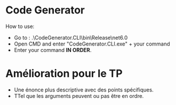 # Code Generator

How to use:
* Go to : .\CodeGenerator.CLI\bin\Release\net6.0
* Open CMD and enter "CodeGenerator.CLI.exe" + your command
* Enter your command __IN ORDER__.

# Amélioration pour le TP
* Une énonce plus descriptive avec des points spécifiques.
* TTel que les arguments peuvent ou pas être en ordre.
